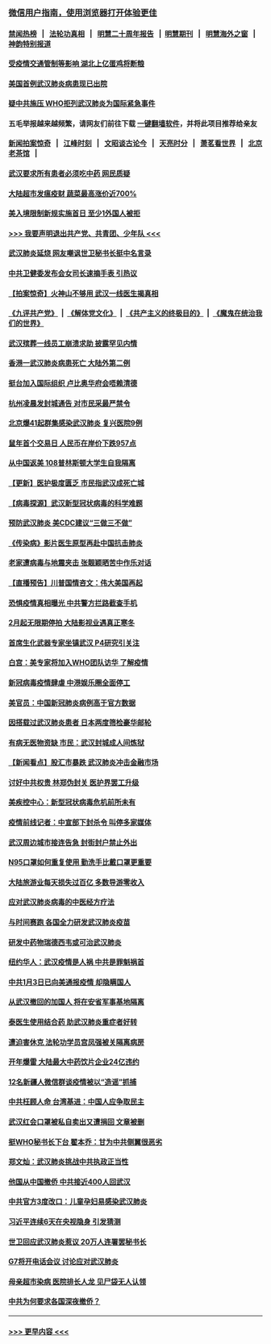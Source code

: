 ### [微信用户指南，使用浏览器打开体验更佳](https://github.com/gfw-breaker/banned-news1/blob/master/indexes/wechat-guide.md?t=0)
#### [禁闻热榜](热点新闻.md?t=0)  &nbsp;&nbsp;|&nbsp;&nbsp; [法轮功真相](https://github.com/gfw-breaker/truth/blob/master/README.md?t=0) &nbsp;&nbsp;|&nbsp;&nbsp; [明慧二十周年报告](https://github.com/gfw-breaker/mh-reports/blob/master/README.md?t=0) &nbsp;&nbsp;|&nbsp;&nbsp;[明慧期刊](https://github.com/gfw-breaker/mh-qikan) &nbsp;&nbsp;|&nbsp;&nbsp; [明慧海外之窗](https://github.com/gfw-breaker/mh-news/blob/master/README.md?t=0) &nbsp;&nbsp;|&nbsp;&nbsp; [神韵特别报道](https://github.com/gfw-breaker/mh-news/blob/master/shenyun.md?t=0)
#### [受疫情交通管制等影响 湖北上亿蛋鸡将断粮](../pages/nsc413/n11843243.md?t=02041655) 
#### [美国首例武汉肺炎病患现已出院](../pages/nsc413/n11842740.md?t=02041655) 
#### [疑中共施压 WHO拒列武汉肺炎为国际紧急事件](../pages/nsc413/n11843031.md?t=02041655) 
#### 五毛举报越来越频繁，请网友们前往下载 [一键翻墙软件](https://github.com/gfw-breaker/ssr-accounts)，并将此项目推荐给亲友
#### [新闻拍案惊奇](https://github.com/gfw-breaker/banned-news1/blob/master/pages/link4.md) &nbsp;&nbsp;|&nbsp;&nbsp; [江峰时刻](https://github.com/gfw-breaker/banned-news1/blob/master/pages/link4.md) &nbsp;&nbsp;|&nbsp;&nbsp; [文昭谈古论今](https://github.com/gfw-breaker/banned-news1/blob/master/pages/link4.md) &nbsp;&nbsp;|&nbsp;&nbsp; [天亮时分](https://github.com/gfw-breaker/banned-news1/blob/master/pages/link4.md) &nbsp;&nbsp;|&nbsp;&nbsp; [萧茗看世界](https://github.com/gfw-breaker/banned-news1/blob/master/pages/link4.md) &nbsp;&nbsp;|&nbsp;&nbsp; [北京老茶馆](https://github.com/gfw-breaker/banned-news1/blob/master/pages/link4.md) &nbsp;&nbsp;|&nbsp;&nbsp; 
#### [武汉要求所有患者必须吃中药 网民质疑](../pages/nsc413/n11842894.md?t=02041655) 
#### [大陆超市发瘟疫财 蔬菜最高涨价近700%](../pages/nsc413/n11842780.md?t=02041655) 
#### [美入境限制新规实施首日 至少1外国人被拒](../pages/nsc413/n11843058.md?t=02041655) 
#### [>>> 我要声明退出共产党、共青团、少年队 <<<](https://github.com/begood0513/goodnews/blob/master/quit/letter.md) 
#### [武汉肺炎延烧 网友嘲讽世卫秘书长挺中名言录](../pages/nsc413/n11843056.md?t=02041655) 
#### [中共卫健委发布会女司长速摘手表 引热议](../pages/nsc413/n11843116.md?t=02041655) 
#### [【拍案惊奇】火神山不够用 武汉一线医生揭真相](../pages/nsc413/n11842682.md?t=02041655) 
#### [《九评共产党》](https://github.com/begood0513/9ping.md/blob/master/README.md) &nbsp;|&nbsp; [《解体党文化》](../../../../jtdwh.md/blob/master/README.md)  &nbsp;|&nbsp; [《共产主义的终极目的》](../../../../gczydzjmd.md/blob/master/README.md) &nbsp;|&nbsp; [《魔鬼在统治我们的世界》](../../../../mgztzwmdsj.md/blob/master/README.md) 
#### [武汉殡葬一线员工崩溃求助 披露罕见内情](../pages/nsc413/n11842482.md?t=02041655) 
#### [香港一武汉肺炎病患死亡 大陆外第二例](../pages/nsc413/n11843026.md?t=02041655) 
#### [挺台加入国际组织 卢比奥华府会唔赖清德](../pages/nsc413/n11843023.md?t=02041655) 
#### [杭州凌晨发封城通告 对市民采最严禁令](../pages/nsc413/n11842758.md?t=02041655) 
#### [北京爆41起群集感染武汉肺炎 复兴医院9例](../pages/nsc413/n11841955.md?t=02041655) 
#### [鼠年首个交易日 人民币在岸价下跌957点](../pages/nsc413/n11842681.md?t=02041655) 
#### [从中国返美 108普林斯顿大学生自我隔离](../pages/nsc413/n11842714.md?t=02041655) 
#### [【更新】医护极度匮乏 市民指武汉成死亡城](../pages/nsc413/n11801312.md?t=02041655) 
#### [【病毒探源】武汉新型冠状病毒的科学难题](../pages/nsc413/n11842176.md?t=02041655) 
#### [预防武汉肺炎 美CDC建议“三做三不做”](../pages/nsc413/n11842700.md?t=02041655) 
#### [《传染病》影片医生原型再赴中国抗击肺炎](../pages/nsc413/n11842626.md?t=02041655) 
#### [老家遭病毒与地震夹击 张靓颖晒苦中作乐对话](../pages/nsc413/n11842054.md?t=02041655) 
#### [【直播预告】川普国情咨文：伟大美国再起](../pages/nsc413/n11842079.md?t=02041655) 
#### [恐惧疫情真相曝光 中共警方拦路截查手机](../pages/nsc413/n11842396.md?t=02041655) 
#### [2月起无限期停拍 大陆影视业遇真正寒冬](../pages/nsc413/n11842344.md?t=02041655) 
#### [首席生化武器专家坐镇武汉 P4研究引关注](../pages/nsc413/n11842412.md?t=02041655) 
#### [白宫：美专家将加入WHO团队访华 了解疫情](../pages/nsc413/n11842198.md?t=02041655) 
#### [新冠病毒疫情肆虐 中港娱乐圈全面停工](../pages/nsc413/n11842193.md?t=02041655) 
#### [美官员：中国新冠肺炎病例高于官方数据](../pages/nsc413/n11842452.md?t=02041655) 
#### [因搭载过武汉肺炎患者 日本两度筛检豪华邮轮](../pages/nsc413/n11842447.md?t=02041655) 
#### [有病无医物资缺 市民：武汉封城成人间炼狱](../pages/nsc413/n11839878.md?t=02041655) 
#### [【新闻看点】股汇市暴跌 武汉肺炎冲击金融市场](../pages/nsc413/n11842216.md?t=02041655) 
#### [讨好中共权贵 林郑伪封关 医护界罢工升级](../pages/nsc413/n11842359.md?t=02041655) 
#### [美疾控中心：新型冠状病毒危机前所未有](../pages/nsc413/n11842406.md?t=02041655) 
#### [疫情前线记者：中宣部下封杀令 叫停多家媒体](../pages/nsc413/n11842178.md?t=02041655) 
#### [武汉周边城市接连告急 封街封户禁止外出](../pages/nsc413/n11842277.md?t=02041655) 
#### [N95口罩如何重复使用 勤洗手比戴口罩更重要](../pages/nsc413/n11842236.md?t=02041655) 
#### [大陆旅游业每天损失过百亿 多数导游零收入](../pages/nsc413/n11842179.md?t=02041655) 
#### [应对武汉肺炎病毒的中医经方疗法](../pages/nsc413/n11842157.md?t=02041655) 
#### [与时间赛跑  各国全力研发武汉肺炎疫苗](../pages/nsc413/n11842149.md?t=02041655) 
#### [研发中药物瑞德西韦或可治武汉肺炎](../pages/nsc413/n11842100.md?t=02041655) 
#### [纽约华人：武汉疫情是人祸 中共是罪魁祸首](../pages/nsc413/n11840631.md?t=02041655) 
#### [中共1月3日已向美通报疫情 却隐瞒国人](../pages/nsc413/n11841978.md?t=02041655) 
#### [从武汉撤回的加国人 将在安省军事基地隔离](../pages/nsc413/n11840777.md?t=02041655) 
#### [泰医生使用结合药 助武汉肺炎重症者好转](../pages/nsc413/n11842096.md?t=02041655) 
#### [遭迫害休克 法轮功学员宫凤强被关隔离病房](../pages/nsc413/n11841492.md?t=02041655) 
#### [开年爆雷  大陆最大中药饮片企业24亿违约](../pages/nsc413/n11841904.md?t=02041655) 
#### [12名新疆人微信群谈疫情被以“造谣”抓捕](../pages/nsc413/n11839897.md?t=02041655) 
#### [中共枉顾人命 台湾基进：中国人应争取民主](../pages/nsc413/n11841532.md?t=02041655) 
#### [武汉红会口罩被私自卖出又遭捐回 文章被删](../pages/nsc413/n11841871.md?t=02041655) 
#### [挺WHO秘书长下台 翟本乔：甘为中共侧翼很恶劣](../pages/nsc413/n11841484.md?t=02041655) 
#### [郑文灿：武汉肺炎挑战中共执政正当性](../pages/nsc413/n11841537.md?t=02041655) 
#### [他国从中国撤侨 中共接近400人回武汉](../pages/nsc413/n11841290.md?t=02041655) 
#### [中共官方3度改口：儿童孕妇易感染武汉肺炎](../pages/nsc413/n11841631.md?t=02041655) 
#### [习近平连续6天在央视隐身 引发猜测](../pages/nsc413/n11841881.md?t=02041655) 
#### [世卫回应武汉肺炎惹议 20万人连署罢秘书长](../pages/nsc413/n11841664.md?t=02041655) 
#### [G7将开电话会议 讨论应对武汉肺炎](../pages/nsc413/n11841658.md?t=02041655) 
#### [母亲超市染病 医院排长人龙 见尸袋无人认领](../pages/nsc413/n11841762.md?t=02041655) 
#### [中共为何要求各国深夜撤侨？](../pages/nsc413/n11841731.md?t=02041655) 

----
#### [ >>> 更早内容 <<< ](../indexes/nsc413-earlier.md)
